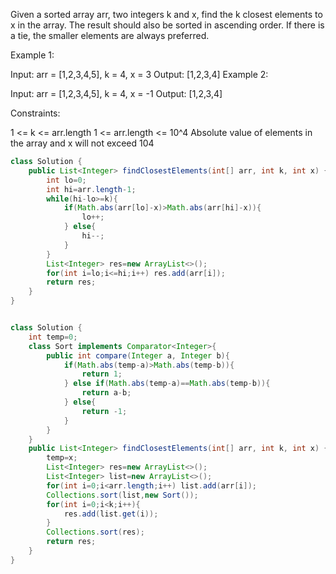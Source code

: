 Given a sorted array arr, two integers k and x, find the k closest elements to x in the array. The result should also be sorted in ascending order. If there is a tie, the smaller elements are always preferred.

 

Example 1:

Input: arr = [1,2,3,4,5], k = 4, x = 3
Output: [1,2,3,4]
Example 2:

Input: arr = [1,2,3,4,5], k = 4, x = -1
Output: [1,2,3,4]
 

Constraints:

1 <= k <= arr.length
1 <= arr.length <= 10^4
Absolute value of elements in the array and x will not exceed 104

```java
class Solution {
    public List<Integer> findClosestElements(int[] arr, int k, int x) {
        int lo=0;
        int hi=arr.length-1;
        while(hi-lo>=k){
            if(Math.abs(arr[lo]-x)>Math.abs(arr[hi]-x)){
                lo++;
            } else{
                hi--;
            }
        }
        List<Integer> res=new ArrayList<>();
        for(int i=lo;i<=hi;i++) res.add(arr[i]);
        return res;
    }
}
```
```java

class Solution {
    int temp=0;
    class Sort implements Comparator<Integer>{
        public int compare(Integer a, Integer b){
            if(Math.abs(temp-a)>Math.abs(temp-b)){
                return 1;
            } else if(Math.abs(temp-a)==Math.abs(temp-b)){
                return a-b;
            } else{
                return -1;
            }
        }
    }
    public List<Integer> findClosestElements(int[] arr, int k, int x) {
        temp=x;
        List<Integer> res=new ArrayList<>();
        List<Integer> list=new ArrayList<>();
        for(int i=0;i<arr.length;i++) list.add(arr[i]);
        Collections.sort(list,new Sort());
        for(int i=0;i<k;i++){
            res.add(list.get(i));
        }
        Collections.sort(res);
        return res;
    }
}
```

